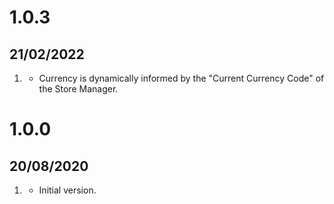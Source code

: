 # 1.0.3
## 21/02/2022
1. [](#changed)
   * Currency is dynamically informed by the "Current Currency Code" of the Store Manager.

# 1.0.0
## 20/08/2020

1. [](#new)
    * Initial version.